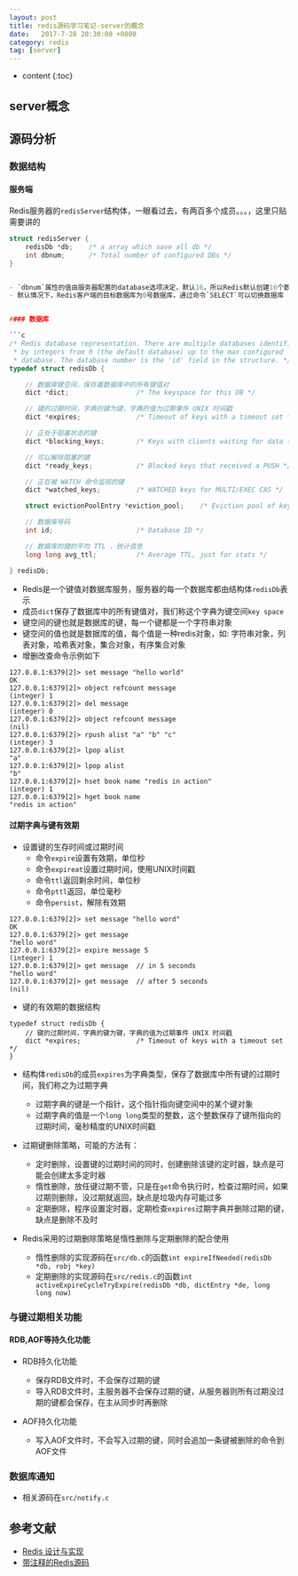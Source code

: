 ```yaml
---
layout: post
title: redis源码学习笔记-server的概念
date:   2017-7-28 20:30:00 +0800
category: redis 
tag: [server]
---
```



* content
{:toc}

## server概念

## 源码分析

### 数据结构

#### 服务端

Redis服务器的`redisServer`结构体，一眼看过去，有两百多个成员。。。，这里只贴需要讲的

```c
struct redisServer {
    redisDb *db;    /* a array which save all db */                
    int dbnum;      /* Total number of configured DBs */
}
```

```c

- `dbnum`属性的值由服务器配置的database选项决定，默认16，所以Redis默认创建16个数据库，也就是`db`数组有16个元素
- 默认情况下，Redis客户端的目标数据库为0号数据库，通过命令`SELECT`可以切换数据库


#### 数据库

```c
/* Redis database representation. There are multiple databases identified
 * by integers from 0 (the default database) up to the max configured
 * database. The database number is the 'id' field in the structure. */
typedef struct redisDb {

    // 数据库键空间，保存着数据库中的所有键值对
    dict *dict;                 /* The keyspace for this DB */

    // 键的过期时间，字典的键为键，字典的值为过期事件 UNIX 时间戳
    dict *expires;              /* Timeout of keys with a timeout set */

    // 正处于阻塞状态的键
    dict *blocking_keys;        /* Keys with clients waiting for data (BLPOP) */

    // 可以解除阻塞的键
    dict *ready_keys;           /* Blocked keys that received a PUSH */

    // 正在被 WATCH 命令监视的键
    dict *watched_keys;         /* WATCHED keys for MULTI/EXEC CAS */

    struct evictionPoolEntry *eviction_pool;    /* Eviction pool of keys */

    // 数据库号码
    int id;                     /* Database ID */

    // 数据库的键的平均 TTL ，统计信息
    long long avg_ttl;          /* Average TTL, just for stats */

} redisDb;
```

- Redis是一个键值对数据库服务，服务器的每一个数据库都由结构体`redisDb`表示
- 成员`dict`保存了数据库中的所有键值对，我们称这个字典为键空间`key space`
- 键空间的键也就是数据库的键，每一个键都是一个字符串对象
- 键空间的值也就是数据库的值，每个值是一种redis对象，如: 字符串对象，列表对象，哈希表对象，集合对象，有序集合对象
- 增删改查命令示例如下

```
127.0.0.1:6379[2]> set message "hello world"
OK
127.0.0.1:6379[2]> object refcount message
(integer) 1
127.0.0.1:6379[2]> del message
(integer) 0
127.0.0.1:6379[2]> object refcount message
(nil)
127.0.0.1:6379[2]> rpush alist "a" "b" "c"
(integer) 3
127.0.0.1:6379[2]> lpop alist
"a"
127.0.0.1:6379[2]> lpop alist
"b"
127.0.0.1:6379[2]> hset book name "redis in action"
(integer) 1
127.0.0.1:6379[2]> hget book name
"redis in action"
```

#### 过期字典与键有效期

- 设置键的生存时间或过期时间
    + 命令`expire`设置有效期，单位秒
    + 命令`expireat`设置过期时间，使用UNIX时间戳
    + 命令`ttl`返回剩余时间，单位秒
    + 命令`pttl`返回，单位毫秒
    + 命令`persist`，解除有效期

```
127.0.0.1:6379[2]> set message "hello word"
OK
127.0.0.1:6379[2]> get message
"hello word"
127.0.0.1:6379[2]> expire message 5
(integer) 1
127.0.0.1:6379[2]> get message  // in 5 seconds
"hello word"
127.0.0.1:6379[2]> get message  // after 5 seconds
(nil)
```

- 键的有效期的数据结构

```
typedef struct redisDb {
    // 键的过期时间，字典的键为键，字典的值为过期事件 UNIX 时间戳
    dict *expires;              /* Timeout of keys with a timeout set */
}
```

- 结构体`redisDb`的成员`expires`为字典类型，保存了数据库中所有键的过期时间，我们称之为过期字典
    + 过期字典的键是一个指针，这个指针指向键空间中的某个键对象
    + 过期字典的值是一个`long long`类型的整数，这个整数保存了键所指向的过期时间，毫秒精度的UNIX时间戳

- 过期键删除策略，可能的方法有：
    + 定时删除，设置键的过期时间的同时，创建删除该键的定时器，缺点是可能会创建太多定时器
    + 惰性删除，放任键过期不管，只是在`get`命令执行时，检查过期时间，如果过期则删除，没过期就返回，缺点是垃圾内存可能过多
    + 定期删除，程序设置定时器，定期检查`expires`过期字典并删除过期的键，缺点是删除不及时

- Redis采用的过期删除策略是惰性删除与定期删除的配合使用
    + 惰性删除的实现源码在`src/db.c`的函数`int expireIfNeeded(redisDb *db, robj *key)`
    + 定期删除的实现源码在`src/redis.c`的函数`int activeExpireCycleTryExpire(redisDb *db, dictEntry *de, long long now)`


### 与键过期相关功能

#### RDB,AOF等持久化功能

- RDB持久化功能
    + 保存RDB文件时，不会保存过期的键
    + 导入RDB文件时，主服务器不会保存过期的键，从服务器则所有过期没过期的键都会保存，在主从同步时再删除

- AOF持久化功能
    + 写入AOF文件时，不会写入过期的键，同时会追加一条键被删除的命令到AOF文件



### 数据库通知

- 相关源码在`src/notify.c`



## 参考文献

- [Redis 设计与实现](http://redisbook.com/)
- [带注释的Redis源码](https://github.com/huangz1990/redis-3.0-annotated)